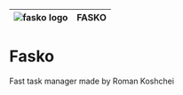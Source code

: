 | ![fasko logo](https://avatars.githubusercontent.com/u/105215824?s=200&v=4) | FASKO |
| ---- | ---- |
# Fasko
Fast task manager made by Roman Koshchei 
